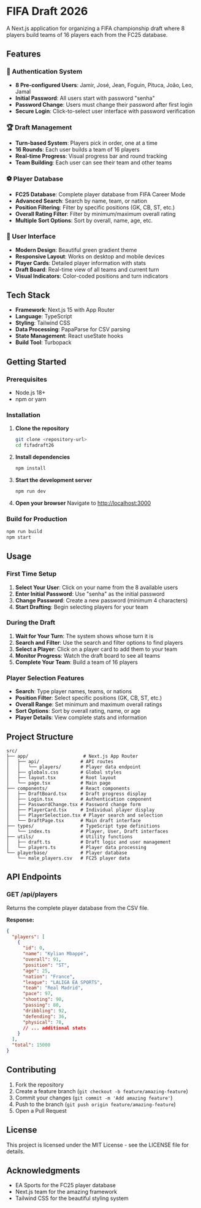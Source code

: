 # FIFA Draft 2026

A Next.js application for organizing a FIFA championship draft where 8 players build teams of 16 players each from the FC25 database.

## Features

### 🔐 Authentication System
- **8 Pre-configured Users**: Jamir, José, Jean, Foguin, Pituca, João, Leo, Jamal
- **Initial Password**: All users start with password "senha"
- **Password Change**: Users must change their password after first login
- **Secure Login**: Click-to-select user interface with password verification

### 🏆 Draft Management
- **Turn-based System**: Players pick in order, one at a time
- **16 Rounds**: Each user builds a team of 16 players
- **Real-time Progress**: Visual progress bar and round tracking
- **Team Building**: Each user can see their team and other teams

### ⚽ Player Database
- **FC25 Database**: Complete player database from FIFA Career Mode
- **Advanced Search**: Search by name, team, or nation
- **Position Filtering**: Filter by specific positions (GK, CB, ST, etc.)
- **Overall Rating Filter**: Filter by minimum/maximum overall rating
- **Multiple Sort Options**: Sort by overall, name, age, etc.

### 🎨 User Interface
- **Modern Design**: Beautiful green gradient theme
- **Responsive Layout**: Works on desktop and mobile devices
- **Player Cards**: Detailed player information with stats
- **Draft Board**: Real-time view of all teams and current turn
- **Visual Indicators**: Color-coded positions and turn indicators

## Tech Stack

- **Framework**: Next.js 15 with App Router
- **Language**: TypeScript
- **Styling**: Tailwind CSS
- **Data Processing**: PapaParse for CSV parsing
- **State Management**: React useState hooks
- **Build Tool**: Turbopack

## Getting Started

### Prerequisites
- Node.js 18+ 
- npm or yarn

### Installation

1. **Clone the repository**
   ```bash
   git clone <repository-url>
   cd fifadraft26
   ```

2. **Install dependencies**
   ```bash
   npm install
   ```

3. **Start the development server**
   ```bash
   npm run dev
   ```

4. **Open your browser**
   Navigate to [http://localhost:3000](http://localhost:3000)

### Build for Production

```bash
npm run build
npm start
```

## Usage

### First Time Setup
1. **Select Your User**: Click on your name from the 8 available users
2. **Enter Initial Password**: Use "senha" as the initial password
3. **Change Password**: Create a new password (minimum 4 characters)
4. **Start Drafting**: Begin selecting players for your team

### During the Draft
1. **Wait for Your Turn**: The system shows whose turn it is
2. **Search and Filter**: Use the search and filter options to find players
3. **Select a Player**: Click on a player card to add them to your team
4. **Monitor Progress**: Watch the draft board to see all teams
5. **Complete Your Team**: Build a team of 16 players

### Player Selection Features
- **Search**: Type player names, teams, or nations
- **Position Filter**: Select specific positions (GK, CB, ST, etc.)
- **Overall Range**: Set minimum and maximum overall ratings
- **Sort Options**: Sort by overall rating, name, or age
- **Player Details**: View complete stats and information

## Project Structure

```
src/
├── app/                    # Next.js App Router
│   ├── api/               # API routes
│   │   └── players/       # Player data endpoint
│   ├── globals.css        # Global styles
│   ├── layout.tsx         # Root layout
│   └── page.tsx           # Main page
├── components/            # React components
│   ├── DraftBoard.tsx     # Draft progress display
│   ├── Login.tsx          # Authentication component
│   ├── PasswordChange.tsx # Password change form
│   ├── PlayerCard.tsx     # Individual player display
│   ├── PlayerSelection.tsx # Player search and selection
│   └── DraftPage.tsx      # Main draft interface
├── types/                 # TypeScript type definitions
│   └── index.ts           # Player, User, Draft interfaces
├── utils/                 # Utility functions
│   ├── draft.ts           # Draft logic and user management
│   └── players.ts         # Player data processing
└── playerbase/            # Player database
    └── male_players.csv   # FC25 player data
```

## API Endpoints

### GET /api/players
Returns the complete player database from the CSV file.

**Response:**
```json
{
  "players": [
    {
      "id": 0,
      "name": "Kylian Mbappé",
      "overall": 91,
      "position": "ST",
      "age": 25,
      "nation": "France",
      "league": "LALIGA EA SPORTS",
      "team": "Real Madrid",
      "pace": 97,
      "shooting": 90,
      "passing": 80,
      "dribbling": 92,
      "defending": 36,
      "physical": 78,
      // ... additional stats
    }
  ],
  "total": 15000
}
```

## Contributing

1. Fork the repository
2. Create a feature branch (`git checkout -b feature/amazing-feature`)
3. Commit your changes (`git commit -m 'Add amazing feature'`)
4. Push to the branch (`git push origin feature/amazing-feature`)
5. Open a Pull Request

## License

This project is licensed under the MIT License - see the LICENSE file for details.

## Acknowledgments

- EA Sports for the FC25 player database
- Next.js team for the amazing framework
- Tailwind CSS for the beautiful styling system

